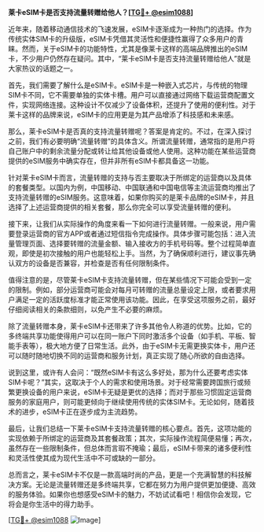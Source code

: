 **莱卡eSIM卡是否支持流量转赠给他人？[[TG💪+ @esim1088](https://t.me/s/esim1088)]**

近年来，随着移动通信技术的飞速发展，eSIM卡逐渐成为一种热门的选择。作为传统实体SIM卡的升级版，eSIM卡凭借其灵活性和便捷性赢得了众多用户的青睐。然而，关于eSIM卡的功能特性，尤其是像莱卡这样的高端品牌推出的eSIM卡，不少用户仍然存在疑问。其中，“莱卡eSIM卡是否支持流量转赠给他人”就是大家热议的话题之一。

首先，我们需要了解什么是eSIM卡。eSIM卡是一种嵌入式芯片，与传统的物理SIM卡不同，它不需要单独的实体卡槽。用户可以直接通过网络下载运营商配置文件，实现网络连接。这种设计不仅减少了设备体积，还提升了使用的便利性。对于莱卡这样的品牌来说，eSIM卡的应用更是为其产品增添了科技感和未来感。

那么，莱卡eSIM卡是否真的支持流量转赠呢？答案是肯定的。不过，在深入探讨之前，我们有必要明确“流量转赠”的具体含义。所谓流量转赠，通常指的是用户将自己账户中的剩余流量分配或转让给其他设备或他人使用。这种功能在某些运营商提供的eSIM服务中确实存在，但并非所有eSIM卡都具备这一功能。

针对莱卡eSIM卡而言，流量转赠的支持与否主要取决于所绑定的运营商以及具体的套餐类型。以国内为例，中国移动、中国联通和中国电信等主流运营商均推出了支持流量转赠的eSIM服务。这意味着，如果你购买的是莱卡品牌的eSIM卡，并且选择了上述运营商提供的相关套餐，那么你完全可以享受流量转赠的便利。

接下来，让我们从实际操作的角度来看一下如何进行流量转赠。一般来说，用户需要登录运营商的官方APP或者通过短信指令完成操作。具体步骤可能包括：进入流量管理页面、选择要转赠的流量金额、输入接收方的手机号码等。整个过程简单直观，即使是初次接触的用户也能轻松上手。当然，为了确保顺利进行，建议事先确认双方的设备是否兼容，并检查是否有任何限制条件。

值得注意的是，尽管莱卡eSIM卡支持流量转赠，但在某些情况下可能会受到一定的限制。例如，部分运营商可能会对每月可转赠的流量总量设定上限，或者要求用户满足一定的活跃度标准才能正常使用该功能。因此，在享受这项服务之前，最好仔细阅读相关的条款细则，以免产生不必要的麻烦。

除了流量转赠本身，莱卡eSIM卡还带来了许多其他令人称道的优势。比如，它的多终端共享功能使得用户可以在同一账户下同时激活多个设备（如手机、平板、智能手表等），极大地方便了日常生活。此外，由于eSIM卡无需更换实体卡，用户还可以随时随地切换不同的运营商和服务计划，真正实现了随心所欲的自由选择。

说到这里，或许有人会问：“既然eSIM卡有这么多好处，那为什么还要考虑实体SIM卡呢？”其实，这取决于个人的需求和使用场景。对于经常需要跨国旅行或频繁更换设备的用户来说，eSIM卡无疑是更优的选择；而对于那些习惯固定运营商服务的家庭用户，则可能更倾向于继续使用传统的实体SIM卡。无论如何，随着技术的进步，eSIM卡正在逐步成为主流趋势。

最后，让我们总结一下莱卡eSIM卡支持流量转赠的核心要点。首先，这项功能的实现依赖于所绑定的运营商及其套餐政策；其次，实际操作流程简便易懂；再次，虽然存在一些限制条件，但总体而言瑕不掩瑜；最后，eSIM卡带来的诸多便利性和灵活性使其成为现代生活中不可或缺的一部分。

总而言之，莱卡eSIM卡不仅是一款高端时尚的产品，更是一个充满智慧的科技解决方案。无论是流量转赠还是多终端共享，它都在努力为用户提供更加便捷、高效的服务体验。如果你也想感受eSIM卡的魅力，不妨试试看吧！相信你会发现，它将会是你生活中的得力助手。

[[TG💪+ @esim1088](https://t.me/s/esim1088) ![Image](https://i.postimg.cc/4NQfJmqS/Snipaste-2025-05-13-00-14-12.png)]